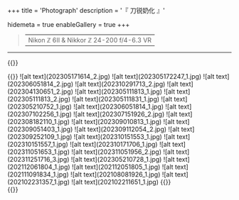 +++
title = 'Photograph'
description = '『 刀锐奶化 』'

hidemeta = true
enableGallery = true
+++

> |       |
> |  :-:  |
> | Nikon ℤ 6II & Nikkor ℤ 24-200 f/4-6.3 VR |

---
{{<rawhtml>}}
<div data-nanogallery2='{"thumbnailOpenInLightox": true,
    "galleryTheme": {
        "thumbnail": {
            "borderRadius": "8px"
        }
    },
    "viewerTools": {
        "topLeft": "pageCounter, playPauseButton",
        "topRight": "downloadButton, rotateLeft, rotateRight, , closeButton"
    },
    "thumbnailLabel": {
        "display": "false",
        "position": "overImage",
        "titleFontSize": "0.8em"
    },
    "thumbnailHoverEffect2": "image_scale_1.00_1.20|label_backgroundColor_rgba(0,0,0,0.4)_rgba(0,0,0,0)",
    "eventsDebounceDelay": 10,
    "thumbnailDisplayOutsideScreen": true,
    "thumbnailL1BorderHorizontal": 0,
    "thumbnailL1BorderVertical": 0,
    "thumbnailDisplayTransition":          "scaleUp",
    "thumbnailDisplayTransitionDuration":  500,  
    "thumbnailDisplayInterval":            30,
    "galleryDisplayMode": "fullContent",
    "galleryDisplayTransition":            "none",
    "galleryDisplayTransitionDuration":    500,
    "thumbnailWidth": 300,
    "thumbnailHeight": "auto",
    "thumbnailGutterHeight": 4,
    "thumbnailGutterWidth": 4}'>
{{</rawhtml>}}
![alt text](202305171614_2.jpg)
![alt text](202305172247_1.jpg)
![alt text](202306051814_2.jpg)
![alt text](202310291713_2.jpg)
![alt text](202304130651_2.jpg)
![alt text](202305111813_1.jpg)
![alt text](202305111813_2.jpg)
![alt text](202305111831_1.jpg)
![alt text](202305210752_1.jpg)
![alt text](202306051814_1.jpg)
![alt text](202307102256_1.jpg)
![alt text](202307151926_2.jpg)
![alt text](202308182110_1.jpg)
![alt text](202309010813_1.jpg)
![alt text](202309051403_1.jpg)
![alt text](202309112054_2.jpg)
![alt text](202309252109_1.jpg)
![alt text](202310151553_1.jpg)
![alt text](202310151557_1.jpg)
![alt text](202310171706_1.jpg)
![alt text](202311051653_1.jpg)
![alt text](202311051956_2.jpg)
![alt text](202311251716_3.jpg)
![alt text](202305210728_1.jpg)
![alt text](202112061804_1.jpg)
![alt text](202112051805_1.jpg)
![alt text](202111091834_1.jpg)
![alt text](202108081926_1.jpg)
![alt text](202102231357_1.jpg)
![alt text](202102211651_1.jpg)
{{<rawhtml>}}
</div>
{{</rawhtml>}}
